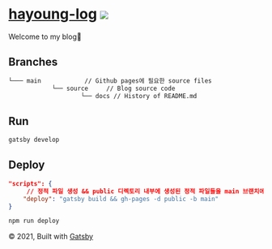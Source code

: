# [hayoung-log](https://https://iamhayoung.github.io/) <a href="https://hits.seeyoufarm.com"><img src="https://hits.seeyoufarm.com/api/count/incr/badge.svg?url=https%3A%2F%2Fgithub.com%2Fiamhayoung%2Fiamhayoung.github.io&count_bg=%23C6A0B5&title_bg=%23555555&icon=github.svg&icon_color=%23E7E7E7&title=hits&edge_flat=false"/></a>

Welcome to my blog💖

## Branches

```bash
└─── main            // Github pages에 필요한 source files
			└── source     // Blog source code
    				└── docs // History of README.md
```

## Run

```bash
gatsby develop
```

## Deploy

```json
"scripts": {
  	 // 정적 파일 생성 && public 디렉토리 내부에 생성된 정적 파일들을 main 브랜치에 배포
    "deploy": "gatsby build && gh-pages -d public -b main"
}
```

```bash
npm run deploy
```

© 2021, Built with [Gatsby](https://www.gatsbyjs.com/)
